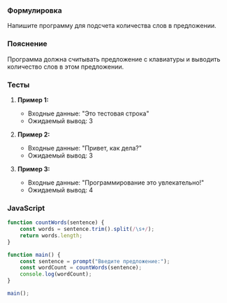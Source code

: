 
### Формулировка
Напишите программу для подсчета количества слов в предложении.

### Пояснение
Программа должна считывать предложение с клавиатуры и выводить количество слов в этом предложении.

### Тесты

1. **Пример 1:**
   - Входные данные: "Это тестовая строка"
   - Ожидаемый вывод: 3

2. **Пример 2:**
   - Входные данные: "Привет, как дела?"
   - Ожидаемый вывод: 3

3. **Пример 3:**
   - Входные данные: "Программирование это увлекательно!"
   - Ожидаемый вывод: 4

### JavaScript
```javascript
function countWords(sentence) {
    const words = sentence.trim().split(/\s+/);
    return words.length;
}

function main() {
    const sentence = prompt("Введите предложение:");
    const wordCount = countWords(sentence);
    console.log(wordCount);
}

main();
```

